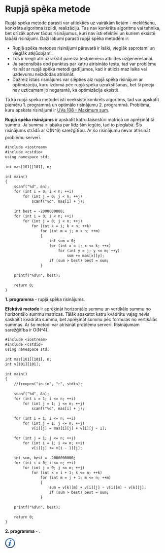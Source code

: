 # Rupjā spēka metode

Rupjā spēka metode parasti var attiekties uz vairākām lietām - meklēšanu, konkrēta algoritma izpildi, realizāciju. Tas nav konkrēts algoritms vai tehnika, bet drīzāk aptver tādus risinājumus, kuri nav īsti efektīvi un kuriem eksistē labāki risinājumi. Daži labumi parasti rupjā spēka metodēm ir:

- Rupjā spēka metodes risinājumi pārsvarā ir īsāki, vieglāk saprotami un vieglāk atkļūdojami.
- Tos ir viegli ātri uzrakstīt pareiza testpiemēra atbildes uzģenerēšanai.
- Ja sacensībās dod punktus par katru atrisināto testu, tad var problēmu risināt ar rupjā spēka metodi gadījumos, kad ir atlicis maz laika vai uzdevumu neizdodas atrisināt.
- Dažreiz īstais risinājums var slēpties aiz rupjā spēka risinājum ar optimizāciju, kuru izdomā pēc rupjā spēka uzrakstīšanas, bet šī pieeja nav uzticamam jo negarantē, ka optimizācija eksistē.

Tā kā rupjā spēka metodei īsti neeksistē konkrēts algoritms, tad var apskatīt piemēru 1. programmā un optimālo risinājumu 2. programmā. Problēma, kuru apskata risinājumi ir <a href="http://uva.onlinejudge.org/index.php?option=com_onlinejudge&Itemid=8&page=show_problem&problem=44">UVa 108 - Maximum sum</a>.

**Rupjā spēka risinājums** ir apskatīt katru taisnstūri matricā un aprēķināt tā summu. Ja summa ir labāka par līdz šim iegūto, tad to pieglabā. Šis risinājums strādā ar O(N^6) sarežģītību. Ar šo risinājumu nevar atrisināt problēmu serverī.

```
#include <iostream>
#include <cstdio>
using namespace std;

int mas[101][101], n;

int main()
{
    scanf("%d", &n);
    for (int i = 0; i < n; ++i)
        for (int j = 0; j < n; ++j)
            scanf("%d", mas[i] + j);

    int best = -2000000000;
    for (int i = 0; i < n; ++i)
        for (int j = 0; j < n; ++j)
            for (int k = i; k < n; ++k)
                for (int m = j; m < n; ++m)
                {
                    int sum = 0;
                    for (int x = i; x <= k; ++x)
                        for (int y = j; y <= m; ++y)
                            sum += mas[x][y];
                    if (sum > best) best = sum;
                }

    printf("%d\n", best);

    return 0;
}
```

**1. programma** - rupjā spēka risinājums.

**Efektīvā metode** ir aprēķināt horizontālo summu un vertikālo summu no horizontālo summu matricas. Tālāk apskatot katru kvadrātu vajag nevis saskaitīt kvadrāta summu, bet aprēķināt summu pēc formulas no vertikālās summas. Ar šo metodi var atrisināt problēmu serverī. Risinājumam sarežģītība ir O(N^4).

```
#include <iostream>
#include <cstdio>
using namespace std;

int mas[101][101], n;
int v[101][101];

int main()
{
    //freopen("in.in", "r", stdin);

    scanf("%d", &n);
    for (int i = 1; i <= n; ++i)
        for (int j = 1; j <= n; ++j)
            scanf("%d", mas[i] + j);

    for (int i = 1; i <= n; ++i)
        for (int j = 1; j <= n; ++j)
            v[i][j] = mas[i][j] + v[i][j - 1];

    for (int j = 1; j <= n; ++j)
        for (int i = 1; i <= n; ++i)
            v[i][j] += v[i - 1][j];

    int sum, best = -2000000000;
    for (int i = 0; i <= n; ++i)
        for (int j = 0; j <= n; ++j)
            for (int k = i + 1; k <= n; ++k)
                for (int m = j + 1; m <= n; ++m)
                {
                    sum = v[k][m] + v[i][j] - v[i][m] - v[k][j];
                    if (sum > best) best = sum;
                }

    printf("%d\n", best);

    return 0;
}
```

**2. programma** - .

<a href="http://en.wikipedia.org/wiki/Brute-force_search" target="_blank">![Vairāk informācija](/media/theory/information.png)</a>